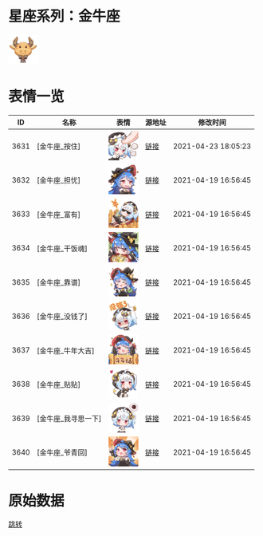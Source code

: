 # 星座系列：金牛座

<img src="./cover.png" height="60" alt="cover" />

# 表情一览

|ID|名称|表情|源地址|修改时间|
|----|----|----|----|----|
|3631|[金牛座_按住]|<img src="./pic/003631_%5B金牛座_按住%5D.png" height="60" alt="按住"/>|[链接](http://i0.hdslb.com/bfs/emote/f20a0e618b9dd4a05efd42a3437b180148a0397a.png)|2021-04-23 18:05:23|
|3632|[金牛座_担忧]|<img src="./pic/003632_%5B金牛座_担忧%5D.png" height="60" alt="担忧"/>|[链接](http://i0.hdslb.com/bfs/emote/e224a9417a34df8d42a438d722d7ea0b9a1ee039.png)|2021-04-19 16:56:45|
|3633|[金牛座_富有]|<img src="./pic/003633_%5B金牛座_富有%5D.png" height="60" alt="富有"/>|[链接](http://i0.hdslb.com/bfs/emote/506625bcc0e8480f9f1a3ed1629e6c87e90ab962.png)|2021-04-19 16:56:45|
|3634|[金牛座_干饭魂]|<img src="./pic/003634_%5B金牛座_干饭魂%5D.png" height="60" alt="干饭魂"/>|[链接](http://i0.hdslb.com/bfs/emote/39580d1bcd25ab786d9e264238cddb0b433b1fb3.png)|2021-04-19 16:56:45|
|3635|[金牛座_靠谱]|<img src="./pic/003635_%5B金牛座_靠谱%5D.png" height="60" alt="靠谱"/>|[链接](http://i0.hdslb.com/bfs/emote/b3cb3d588e3a90fd99a981916ebd4fb9e95873a2.png)|2021-04-19 16:56:45|
|3636|[金牛座_没钱了]|<img src="./pic/003636_%5B金牛座_没钱了%5D.png" height="60" alt="没钱了"/>|[链接](http://i0.hdslb.com/bfs/emote/7112a4f82ad71639ad98293df43dca0f91c03711.png)|2021-04-19 16:56:45|
|3637|[金牛座_牛年大吉]|<img src="./pic/003637_%5B金牛座_牛年大吉%5D.png" height="60" alt="牛年大吉"/>|[链接](http://i0.hdslb.com/bfs/emote/7bc180a1f76fe3cc6c2add913cd513b45b55ae45.png)|2021-04-19 16:56:45|
|3638|[金牛座_贴贴]|<img src="./pic/003638_%5B金牛座_贴贴%5D.png" height="60" alt="贴贴"/>|[链接](http://i0.hdslb.com/bfs/emote/5ab4efdfc5202fc6a55e83fa3003360398cc80d1.png)|2021-04-19 16:56:45|
|3639|[金牛座_我寻思一下]|<img src="./pic/003639_%5B金牛座_我寻思一下%5D.png" height="60" alt="我寻思一下"/>|[链接](http://i0.hdslb.com/bfs/emote/f958600ce1bd50176322b42e97b25d27a53eff41.png)|2021-04-19 16:56:45|
|3640|[金牛座_爷青回]|<img src="./pic/003640_%5B金牛座_爷青回%5D.png" height="60" alt="爷青回"/>|[链接](http://i0.hdslb.com/bfs/emote/f9b42bc1b9131de4cd7b06ae4132a42ca163f06a.png)|2021-04-19 16:56:45|

# 原始数据

[跳转](./raw.json)

